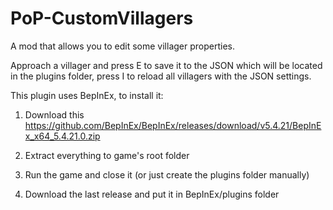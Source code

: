 # PoP-CustomVillagers
A mod that allows you to edit some villager properties.

Approach a villager and press E to save it to the JSON which will be located in the plugins folder, press I to reload all villagers with the JSON settings.

This plugin uses BepInEx, to install it:

1. Download this https://github.com/BepInEx/BepInEx/releases/download/v5.4.21/BepInEx_x64_5.4.21.0.zip

2. Extract everything to game's root folder

3. Run the game and close it (or just create the plugins folder manually)

4. Download the last release and put it in BepInEx/plugins folder
